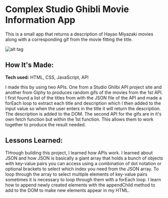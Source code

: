 # Complex Studio Ghibli Movie Information App
This is a small app that returns a description of Hayao Miyazaki movies along with a corresponding gif from the movie fitting the title.


![alt tag](http://i65.tinypic.com/20jlp5d.jpg)

## How It's Made:

**Tech used:** HTML, CSS, JavaScript, API

I made this by using two APIs. One from a Studio Ghilbi API project site and another from Giphy to produces random gifs of the movies from the 1st API. I first found a list of the titles from with the JSON file of the API and made a forEach loop to extract each title and description which I then added to the input value so when the user enters in the title it will return the description. The description is added to the DOM. The second API for the gifs are in it's own fetch function but within the 1st function. This allows them to work together to produce the result needed.


## Lessons Learned:

THrough building this project, I learned how APIs work. I learned about JSON and how JSON is basically a giant array that holds a bunch of objects with key-value pairs you can access using a combination of dot notation or optional brackets to select which index you need from the JSON array. To loop through the array to select multiple elements of key-value pairs sometimes it is necessary to loop through them with a forEach loop. I learn how to append newly created elements with the appendChild method to add to the DOM to make new elements appear in my HTML.



```
